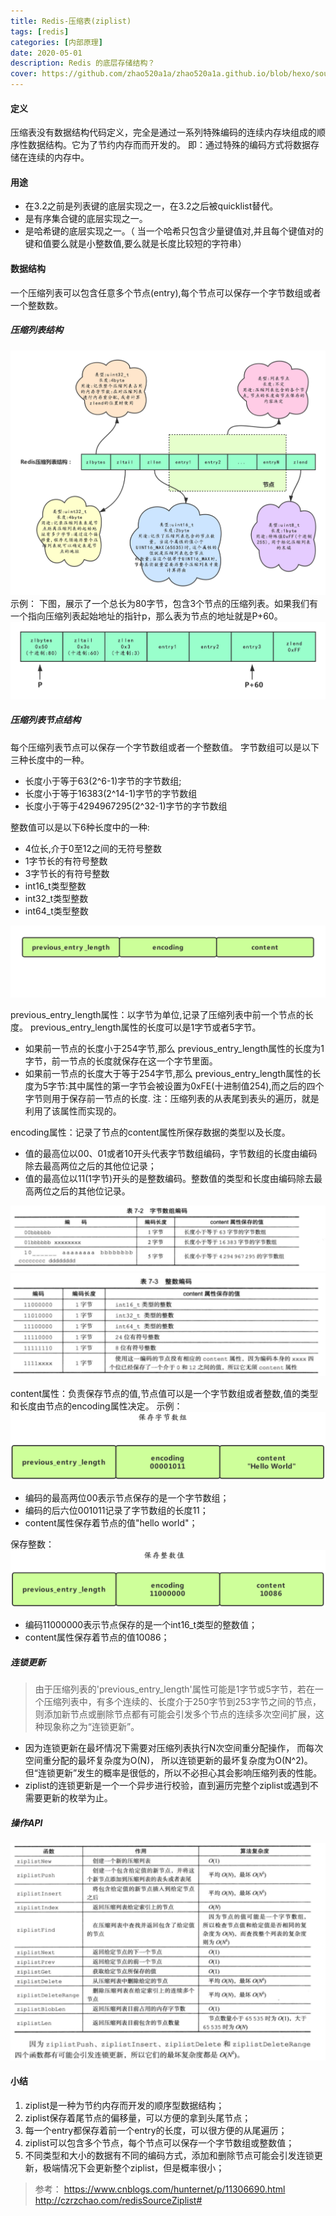 ```yaml
---
title: Redis-压缩表(ziplist)
tags: [redis]   
categories: [内部原理]
date: 2020-05-01
description: Redis 的底层存储结构？
cover: https://github.com/zhao520a1a/zhao520a1a.github.io/blob/hexo/source/cover/Redis-ziplist.jpg?raw=true
---
```





#### 定义
压缩表没有数据结构代码定义，完全是通过一系列特殊编码的连续内存块组成的顺序性数据结构。它为了节约内存而而开发的。
即：通过特殊的编码方式将数据存储在连续的内存中。


#### 用途
- 在3.2之前是列表键的底层实现之一，在3.2之后被quicklist替代。
- 是有序集合键的底层实现之一。
- 是哈希键的底层实现之一。（ 当一个哈希只包含少量键值对,并且每个键值对的键和值要么就是小整数值,要么就是长度比较短的字符串）

#### 数据结构
一个压缩列表可以包含任意多个节点(entry),每个节点可以保存一个字节数组或者一个整数数。
##### 压缩列表结构
 <img src="Redis-压缩表(ziplist)/ADDA7AC4-1825-4575-8FC2-D3A17A73B5C6.png" alt="img" />
示例：
下图，展示了一个总长为80字节，包含3个节点的压缩列表。如果我们有一个指向压缩列表起始地址的指针p，那么表为节点的地址就是P+60。
<img src="Redis-压缩表(ziplist)/223B660E-96BA-449E-957F-C8C06DC070CC.png" alt="img" />

##### 压缩列表节点结构
每个压缩列表节点可以保存一个字节数组或者一个整数值。
字节数组可以是以下三种长度中的一种。
- 长度小于等于63(2^6-1)字节的字节数组;
- 长度小于等于16383(2^14-1)字节的字节数组
- 长度小于等于4294967295(2^32-1)字节的字节数组

整数值可以是以下6种长度中的一种:
- 4位长,介于0至12之间的无符号整数
- 1字节长的有符号整数
- 3字节长的有符号整数
- int16_t类型整数
- int32_t类型整数
- int64_t类型整数

<img src="Redis-压缩表(ziplist)/8257C83C-3D96-4705-83B6-3440AC8899F8.png" alt="img" />

previous_entry_length属性：以字节为单位,记录了压缩列表中前一个节点的长度。 previous_entry_length属性的长度可以是1字节或者5字节。
- 如果前一节点的长度小于254字节,那么 previous_entry_length属性的长度为1字节，前一节点的长度就保存在这一个字节里面。
- 如果前一节点的长度大于等于254字节,那么 previous_entry_length属性的长度为5字节:其中属性的第一字节会被设置为0xFE(十进制值254),而之后的四个字节则用于保存前一节点的长度.
注：压缩列表的从表尾到表头的遍历，就是利用了该属性而实现的。

encoding属性：记录了节点的content属性所保存数据的类型以及长度。
- 值的最高位以00、01或者10开头代表字节数组编码，字节数组的长度由编码除去最高两位之后的其他位记录；
- 值的最高位以11(1字节)开头的是整数编码。整数值的类型和长度由编码除去最高两位之后的其他位记录。
<img src="Redis-压缩表(ziplist)/E50C5DA8-79B6-475F-B82C-0521382145B7.png" alt="img" />
<img src="Redis-压缩表(ziplist)/6B681D3A-EEBF-44A8-A542-5BA1536424BF.png" alt="img" />

content属性：负责保存节点的值,节点值可以是一个字节数组或者整数,值的类型和长度由节点的encoding属性决定。
示例：
<img src="Redis-压缩表(ziplist)/6ACF8189-B76A-4A1A-A035-7DC5B4F1C4CA.png" alt="img" />
- 编码的最高两位00表示节点保存的是一个字节数组；
- 编码的后六位001011记录了字节数组的长度11；
- content属性保存着节点的值"hello world"；

保存整数：
<img src="Redis-压缩表(ziplist)/22C3F9A4-2791-42AC-8A94-CE6E4F988889.png" alt="img" />
- 编码11000000表示节点保存的是一个int16_t类型的整数值；
- content属性保存着节点的值10086；


##### 连锁更新 　　
> 由于压缩列表的'previous_entry_length'属性可能是1字节或5字节，若在一个压缩列表中，有多个连续的、长度介于250字节到253字节之间的节点，则添加新节点或删除节点都有可能会引发多个节点的连续多次空间扩展，这种现象称之为“连锁更新”。
- 因为连锁更新在最坏情况下需要对压缩列表执行N次空间重分配操作， 而每次空间重分配的最坏复杂度为O(N)， 所以连锁更新的最坏复杂度为O(N^2)。但“连锁更新”发生的概率是很低的，所以不必担心其会影响压缩列表的性能。
- ziplist的连锁更新是一个一个异步进行校验，直到遍历完整个ziplist或遇到不需要更新的枚举为止。

##### 操作API
<img src="Redis-压缩表(ziplist)/CFE0134B-D1D9-4231-9A41-80A0A3E2D50C.png" alt="img" />

#### 小结
1. ziplist是一种为节约内存而开发的顺序型数据结构；
2. ziplist保存着尾节点的偏移量，可以方便的拿到头尾节点；
3. 每一个entry都保存着前一个entry的长度，可以很方便的从尾遍历；
4. ziplist可以包含多个节点，每个节点可以保存一个字节数组或整数值；
5. 不同类型和大小的数据有不同的编码方式，添加和删除节点可能会引发连锁更新，极端情况下会更新整个ziplist，但是概率很小；

> 参考： https://www.cnblogs.com/hunternet/p/11306690.html
http://czrzchao.com/redisSourceZiplist#

